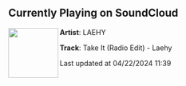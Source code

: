 ## Currently Playing on SoundCloud

[<img align="left" width="100" src="https://i1.sndcdn.com/artworks-hsRUGH0RxWAO3ChC-j5mkoA-t500x500.jpg">](https://soundcloud.com/laehymusic/take-it-laehy-radio-edit)

**Artist**: LAEHY 

**Track**: Take It (Radio Edit) - Laehy

Last updated at 04/22/2024 11:39
